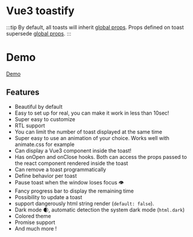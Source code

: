 # Vue3 toastify

:::tip
By default, all toasts will inherit [global props](../api/container). Props defined on toast supersede [global props](../api/container).
:::

# Demo

[Demo](/)

## Features

- Beautiful by default
- Easy to set up for real, you can make it work in less than 10sec!
- Super easy to customize
- RTL support
- You can limit the number of toast displayed at the same time
- Super easy to use an animation of your choice. Works well with animate.css for example
- Can display a Vue3 component inside the toast!
- Has onOpen and onClose hooks. Both can access the props passed to the react component rendered inside the toast
- Can remove a toast programmatically
- Define behavior per toast
- Pause toast when the window loses focus 👁
- Fancy progress bar to display the remaining time
- Possibility to update a toast
- support dangerously html string render (`default: false`).
- Dark mode 🌒, automatic detection the system dark mode (`html.dark`)
- Colored theme
- Promise support
- And much more !
